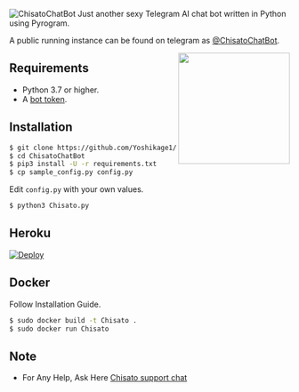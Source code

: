 ![ChisatoChatBot](https://telegra.ph/file/b6240a4e08bb892a3b600.jpg) 
 Just another sexy Telegram AI chat bot written in Python using Pyrogram.

A public running instance can be found on telegram as [@ChisatoChatBot](https://t.me/ChisatoChatBot).

<img src="https://hamker.me/knplfa4_luna.jpg" width="200" align="right">

## Requirements

- Python 3.7 or higher.
- A [bot token](//t.me/botfather).


## Installation

```sh
$ git clone https://github.com/Yoshikage1/ChisatoChatBot
$ cd ChisatoChatBot
$ pip3 install -U -r requirements.txt
$ cp sample_config.py config.py
```
Edit `config.py` with your own values.
```sh
$ python3 Chisato.py
```


## Heroku

[![Deploy](https://www.herokucdn.com/deploy/button.svg)](https://heroku.com/deploy?template=https://github.com/Yoshikage1/ChisatoChatBot/tree/master)


## Docker

Follow Installation Guide.
```sh
$ sudo docker build -t Chisato .
$ sudo docker run Chisato
```

## Note

- For Any Help, Ask Here [Chisato support chat](https://t.me/kakashi_bots_support)
